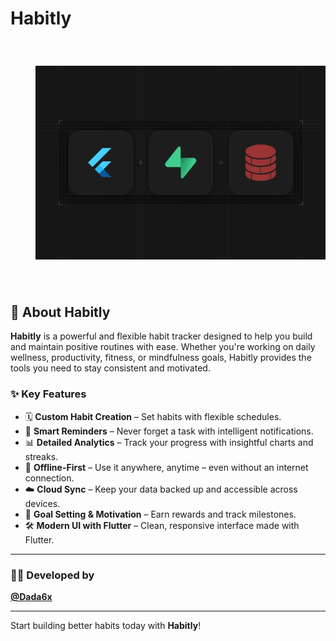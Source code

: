 # Habitly 

<div align="center" style="padding: 20px;">
  <img src="readmeImages/flutter-offline-first.webp" alt="Made with Flutter" style="max-width: 100%; padding: 20px; border-radius: 20px;" />
</div>

## 🌱 About Habitly

**Habitly** is a powerful and flexible habit tracker designed to help you build and maintain positive routines with ease. Whether you're working on daily wellness, productivity, fitness, or mindfulness goals, Habitly provides the tools you need to stay consistent and motivated.

### ✨ Key Features

- 🗓️ **Custom Habit Creation** – Set habits with flexible schedules.
- 🔔 **Smart Reminders** – Never forget a task with intelligent notifications.
- 📊 **Detailed Analytics** – Track your progress with insightful charts and streaks.
- 📶 **Offline-First** – Use it anywhere, anytime – even without an internet connection.
- ☁️ **Cloud Sync** – Keep your data backed up and accessible across devices.
- 🎯 **Goal Setting & Motivation** – Earn rewards and track milestones.
- 🛠️ **Modern UI with Flutter** – Clean, responsive interface made with Flutter.

---

### 👨‍💻 Developed by

[**@Dada6x**](https://github.com/Dada6x)



---

Start building better habits today with **Habitly**!
